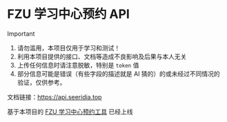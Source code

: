 # FZU 学习中心预约 API

> [!IMPORTANT]
>
> 1. 请勿滥用，本项目仅用于学习和测试！
> 2. 利用本项目提供的接口、文档等造成不良影响及后果与本人无关
> 3. 上传任何信息时请注意脱敏，特别是 `token` 值
> 4. 部分信息可能是错误（有些字段的描述就是 AI 猜的）的或未经过不同情况的验证，仅供参考。
  
文档链接：https://api.seeridia.top

基于本项目的 [FZU 学习中心预约工具](https://github.com/Seeridia/fzu-learning-center-tool) 已经上线